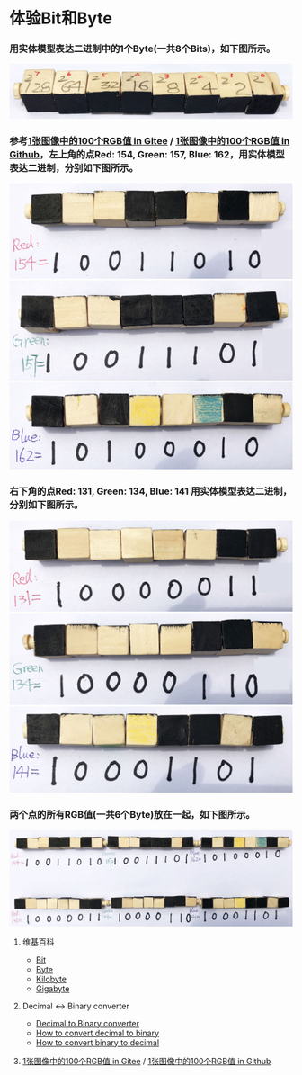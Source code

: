 ﻿# 体验Bit和Byte

### 用实体模型表达二进制中的1个Byte(一共8个Bits)，如下图所示。

![](/images/快速掌握编程的基础知识/Bit和Byte/0a0.jpg)

### 参考[1张图像中的100个RGB值 in Gitee](https://gitee.com/quanbinn/learn-dl-the-experimental-way/blob/master/chapters/%E4%BD%93%E9%AA%8C%E6%B7%B1%E5%BA%A6%E5%AD%A6%E4%B9%A0%E5%92%8C%E5%BC%BA%E5%8C%96%E5%AD%A6%E4%B9%A0%E4%B8%AD%E5%A4%84%E7%90%86%E7%9A%84%E5%9F%BA%E6%9C%AC%E6%95%B0%E6%8D%AE%E7%B1%BB%E5%9E%8B/1%E5%BC%A0%E5%9B%BE%E5%83%8F%E4%B8%AD%E7%9A%84100%E4%B8%AARGB%E5%80%BC.md#1%E5%BC%A0%E5%9B%BE%E5%83%8F%E4%B8%AD%E7%9A%84100%E4%B8%AArgb%E5%80%BC) / [1张图像中的100个RGB值 in Github](https://github.com/quanbinn/learn-dl-the-experimental-way/blob/master/chapters/%E4%BD%93%E9%AA%8C%E6%B7%B1%E5%BA%A6%E5%AD%A6%E4%B9%A0%E5%92%8C%E5%BC%BA%E5%8C%96%E5%AD%A6%E4%B9%A0%E4%B8%AD%E5%A4%84%E7%90%86%E7%9A%84%E5%9F%BA%E6%9C%AC%E6%95%B0%E6%8D%AE%E7%B1%BB%E5%9E%8B/1%E5%BC%A0%E5%9B%BE%E5%83%8F%E4%B8%AD%E7%9A%84100%E4%B8%AARGB%E5%80%BC.md)，左上角的点Red: 154, Green: 157, Blue: 162，用实体模型表达二进制，分别如下图所示。

![](/images/快速掌握编程的基础知识/Bit和Byte/1a1.jpg)
![](/images/快速掌握编程的基础知识/Bit和Byte/1a2.jpg)
![](/images/快速掌握编程的基础知识/Bit和Byte/1a3.jpg)

### 右下角的点Red: 131, Green: 134, Blue: 141 用实体模型表达二进制，分别如下图所示。

![](/images/快速掌握编程的基础知识/Bit和Byte/2a1.jpg)
![](/images/快速掌握编程的基础知识/Bit和Byte/2a2.jpg)
![](/images/快速掌握编程的基础知识/Bit和Byte/2a3.jpg)

### 两个点的所有RGB值(一共6个Byte)放在一起，如下图所示。

![](/images/快速掌握编程的基础知识/Bit和Byte/3a1.jpg)

1. 维基百科
	- [Bit](https://en.wikipedia.org/wiki/Bit)
	- [Byte](https://en.wikipedia.org/wiki/Byte)
	- [Kilobyte](https://en.wikipedia.org/wiki/Kilobyte)
	- [Gigabyte](https://en.wikipedia.org/wiki/Gigabyte)

2. Decimal <-> Binary converter
	- [Decimal to Binary converter](https://www.rapidtables.com/convert/number/decimal-to-binary.html)
	- [How to convert decimal to binary](https://www.rapidtables.com/convert/number/how-decimal-to-binary.html)
	- [How to convert binary to decimal](https://www.rapidtables.com/convert/number/how-binary-to-decimal.html)

3. [1张图像中的100个RGB值 in Gitee](https://gitee.com/quanbinn/learn-dl-the-experimental-way/blob/master/chapters/%E4%BD%93%E9%AA%8C%E6%B7%B1%E5%BA%A6%E5%AD%A6%E4%B9%A0%E5%92%8C%E5%BC%BA%E5%8C%96%E5%AD%A6%E4%B9%A0%E4%B8%AD%E5%A4%84%E7%90%86%E7%9A%84%E5%9F%BA%E6%9C%AC%E6%95%B0%E6%8D%AE%E7%B1%BB%E5%9E%8B/1%E5%BC%A0%E5%9B%BE%E5%83%8F%E4%B8%AD%E7%9A%84100%E4%B8%AARGB%E5%80%BC.md#1%E5%BC%A0%E5%9B%BE%E5%83%8F%E4%B8%AD%E7%9A%84100%E4%B8%AArgb%E5%80%BC) / [1张图像中的100个RGB值 in Github](https://github.com/quanbinn/learn-dl-the-experimental-way/blob/master/chapters/%E4%BD%93%E9%AA%8C%E6%B7%B1%E5%BA%A6%E5%AD%A6%E4%B9%A0%E5%92%8C%E5%BC%BA%E5%8C%96%E5%AD%A6%E4%B9%A0%E4%B8%AD%E5%A4%84%E7%90%86%E7%9A%84%E5%9F%BA%E6%9C%AC%E6%95%B0%E6%8D%AE%E7%B1%BB%E5%9E%8B/1%E5%BC%A0%E5%9B%BE%E5%83%8F%E4%B8%AD%E7%9A%84100%E4%B8%AARGB%E5%80%BC.md)
